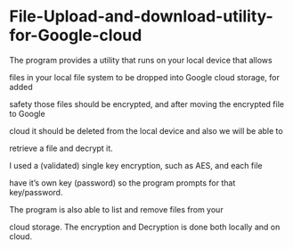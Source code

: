 # File-Upload-and-download-utility-for-Google-cloud

The program provides a utility that runs on your local device that allows

files in your local file system to be dropped into Google cloud storage, for added

safety those files should be encrypted, and after moving the encrypted file to Google

cloud it should be deleted from the local device and also we will be able to 

retrieve a file and decrypt it.

I used a (validated) single key encryption, such as AES, and each file 

have it’s own key (password) so the program prompts for that key/password.

The program is also able to list and remove files from your 

cloud storage. The encryption and Decryption is done both locally and on cloud.
